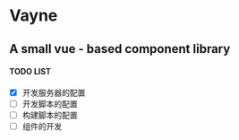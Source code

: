 # Vayne

## A small vue - based component library

#### TODO LIST
- [x] 开发服务器的配置
- [ ] 开发脚本的配置
- [ ] 构建脚本的配置
- [ ] 组件的开发